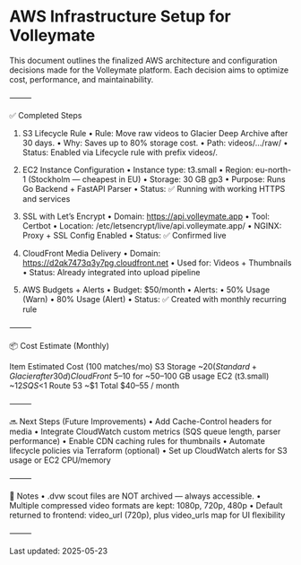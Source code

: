 # AWS Infrastructure Setup for Volleymate

This document outlines the finalized AWS architecture and configuration decisions made for the Volleymate platform. Each decision aims to optimize cost, performance, and maintainability.

⸻

✅ Completed Steps

1. S3 Lifecycle Rule
   • Rule: Move raw videos to Glacier Deep Archive after 30 days.
   • Why: Saves up to 80% storage cost.
   • Path: videos/.../raw/
   • Status: Enabled via Lifecycle rule with prefix videos/.

2. EC2 Instance Configuration
   • Instance type: t3.small
   • Region: eu-north-1 (Stockholm — cheapest in EU)
   • Storage: 30 GB gp3
   • Purpose: Runs Go Backend + FastAPI Parser
   • Status: ✅ Running with working HTTPS and services

3. SSL with Let’s Encrypt
   • Domain: <https://api.volleymate.app>
   • Tool: Certbot
   • Location: /etc/letsencrypt/live/api.volleymate.app/
   • NGINX: Proxy + SSL Config Enabled
   • Status: ✅ Confirmed live

4. CloudFront Media Delivery
   • Domain: <https://d2qk7473q3y7pg.cloudfront.net>
   • Used for: Videos + Thumbnails
   • Status: Already integrated into upload pipeline

5. AWS Budgets + Alerts
   • Budget: $50/month
   • Alerts:
   • 50% Usage (Warn)
   • 80% Usage (Alert)
   • Status: ✅ Created with monthly recurring rule

⸻

📦 Cost Estimate (Monthly)

Item Estimated Cost (100 matches/mo)
S3 Storage ~$20 (Standard + Glacier after 30d)
CloudFront ~$5–10 for ~50–100 GB usage
EC2 (t3.small) ~$12
SQS <$1
Route 53 ~$1
Total $40–55 / month

⸻

🔜 Next Steps (Future Improvements)
• Add Cache-Control headers for media
• Integrate CloudWatch custom metrics (SQS queue length, parser performance)
• Enable CDN caching rules for thumbnails
• Automate lifecycle policies via Terraform (optional)
• Set up CloudWatch alerts for S3 usage or EC2 CPU/memory

⸻

🤖 Notes
• .dvw scout files are NOT archived — always accessible.
• Multiple compressed video formats are kept: 1080p, 720p, 480p
• Default returned to frontend: video_url (720p), plus video_urls map for UI flexibility

⸻

Last updated: 2025-05-23
